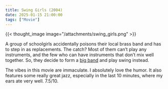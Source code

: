 ```yaml
---
title: Swing Girls (2004)
date: 2025-01-15 21:00:00
tags: ["Movie"]
---
```


{{< thought_image image="/attachments/swing_girls.png" >}}

A group of schoolgirls accidentally poisons their local brass band and has to step in as replacements. The catch? Most of them can’t play any instruments, and the few who can have instruments that don’t mix well together. So, they decide to form a [big band](https://en.wikipedia.org/wiki/Big_band) and play swing instead.  

The vibes in this movie are immaculate. I absolutely love the humor. It also features some really great jazz, especially in the last 10 minutes, where my ears ate very well. 7.5/10.  
